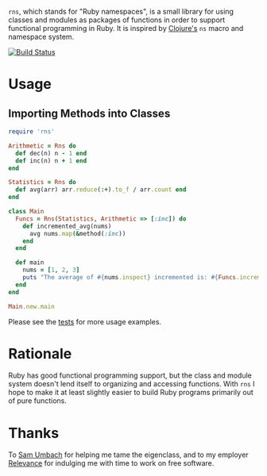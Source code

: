 `rns`, which stands for "Ruby namespaces", is a small library for
using classes and modules as packages of functions in order to support
functional programming in Ruby.  It is inspired by
[Clojure's](http://clojure.org) `ns` macro and namespace system.

[![Build Status](https://secure.travis-ci.org/alandipert/rns.png)](http://travis-ci.org/alandipert/rns)

# Usage

## Importing Methods into Classes

```ruby
require 'rns'

Arithmetic = Rns do
  def dec(n) n - 1 end
  def inc(n) n + 1 end
end

Statistics = Rns do
  def avg(arr) arr.reduce(:+).to_f / arr.count end
end

class Main
  Funcs = Rns(Statistics, Arithmetic => [:inc]) do
    def incremented_avg(nums)
      avg nums.map(&method(:inc))
    end
  end

  def main
    nums = [1, 2, 3]
    puts "The average of #{nums.inspect} incremented is: #{Funcs.incremented_avg nums}"
  end
end

Main.new.main
```

Please see the
[tests](https://github.com/alandipert/rns/tree/master/test) for more
usage examples.

# Rationale

Ruby has good functional programming support, but the class and module
system doesn't lend itself to organizing and accessing functions.
With `rns` I hope to make it at least slightly easier to build Ruby
programs primarily out of pure functions.

# Thanks

To [Sam Umbach](https://twitter.com/samumbach) for helping me tame the
eigenclass, and to my employer [Relevance](http://thinkrelevance.com)
for indulging me with time to work on free software.